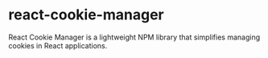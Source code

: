 # react-cookie-manager
React Cookie Manager is a lightweight NPM library that simplifies managing cookies in React applications.
